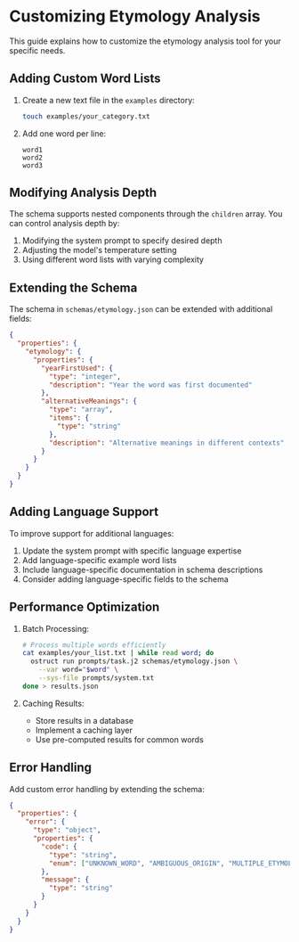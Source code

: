 # Customizing Etymology Analysis

This guide explains how to customize the etymology analysis tool for your specific needs.

## Adding Custom Word Lists

1. Create a new text file in the `examples` directory:

   ```bash
   touch examples/your_category.txt
   ```

2. Add one word per line:

   ```
   word1
   word2
   word3
   ```

## Modifying Analysis Depth

The schema supports nested components through the `children` array. You can control analysis depth by:

1. Modifying the system prompt to specify desired depth
2. Adjusting the model's temperature setting
3. Using different word lists with varying complexity

## Extending the Schema

The schema in `schemas/etymology.json` can be extended with additional fields:

```json
{
  "properties": {
    "etymology": {
      "properties": {
        "yearFirstUsed": {
          "type": "integer",
          "description": "Year the word was first documented"
        },
        "alternativeMeanings": {
          "type": "array",
          "items": {
            "type": "string"
          },
          "description": "Alternative meanings in different contexts"
        }
      }
    }
  }
}
```

## Adding Language Support

To improve support for additional languages:

1. Update the system prompt with specific language expertise
2. Add language-specific example word lists
3. Include language-specific documentation in schema descriptions
4. Consider adding language-specific fields to the schema

## Performance Optimization

1. Batch Processing:

   ```bash
   # Process multiple words efficiently
   cat examples/your_list.txt | while read word; do
     ostruct run prompts/task.j2 schemas/etymology.json \
       --var word="$word" \
       --sys-file prompts/system.txt
   done > results.json
   ```

2. Caching Results:
   - Store results in a database
   - Implement a caching layer
   - Use pre-computed results for common words

## Error Handling

Add custom error handling by extending the schema:

```json
{
  "properties": {
    "error": {
      "type": "object",
      "properties": {
        "code": {
          "type": "string",
          "enum": ["UNKNOWN_WORD", "AMBIGUOUS_ORIGIN", "MULTIPLE_ETYMOLOGIES"]
        },
        "message": {
          "type": "string"
        }
      }
    }
  }
}
```
